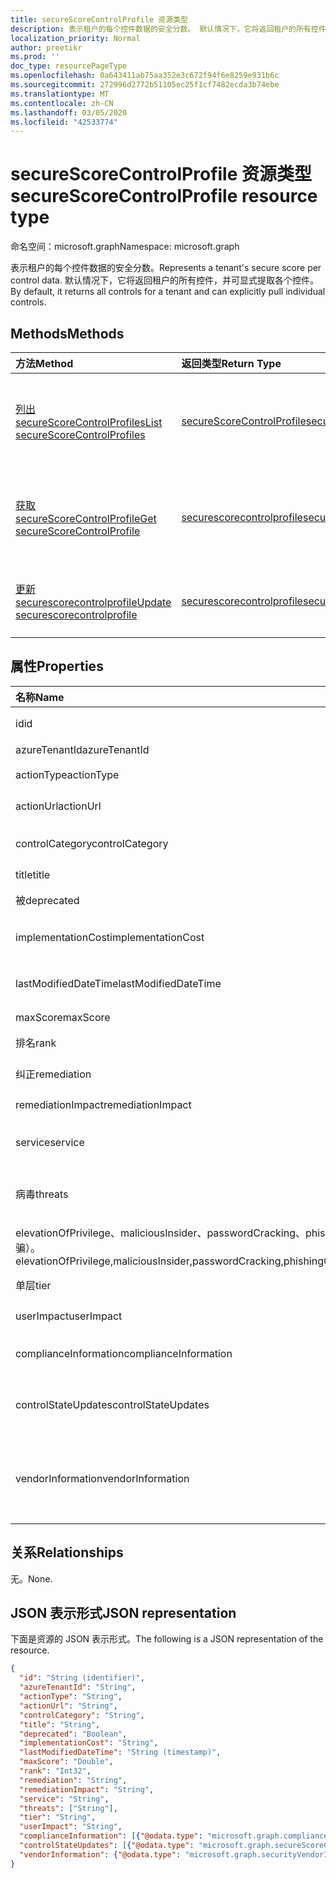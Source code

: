 ```yaml
---
title: secureScoreControlProfile 资源类型
description: 表示租户的每个控件数据的安全分数。 默认情况下，它将返回租户的所有控件，并可显式提取各个控件。
localization_priority: Normal
author: preetikr
ms.prod: ''
doc_type: resourcePageType
ms.openlocfilehash: 0a643411ab75aa352e3c672f94f6e8259e931b6c
ms.sourcegitcommit: 272996d2772b51105ec25f1cf7482ecda3b74ebe
ms.translationtype: MT
ms.contentlocale: zh-CN
ms.lasthandoff: 03/05/2020
ms.locfileid: "42533774"
---
```

# <a name="securescorecontrolprofile-resource-type"></a><span data-ttu-id="b9e25-104">secureScoreControlProfile 资源类型</span><span class="sxs-lookup"><span data-stu-id="b9e25-104">secureScoreControlProfile resource type</span></span>

<span data-ttu-id="b9e25-105">命名空间：microsoft.graph</span><span class="sxs-lookup"><span data-stu-id="b9e25-105">Namespace: microsoft.graph</span></span>

<span data-ttu-id="b9e25-106">表示租户的每个控件数据的安全分数。</span><span class="sxs-lookup"><span data-stu-id="b9e25-106">Represents a tenant's secure score per control data.</span></span> <span data-ttu-id="b9e25-107">默认情况下，它将返回租户的所有控件，并可显式提取各个控件。</span><span class="sxs-lookup"><span data-stu-id="b9e25-107">By default, it returns all controls for a tenant and can explicitly pull individual controls.</span></span>


## <a name="methods"></a><span data-ttu-id="b9e25-108">Methods</span><span class="sxs-lookup"><span data-stu-id="b9e25-108">Methods</span></span>

| <span data-ttu-id="b9e25-109">方法</span><span class="sxs-lookup"><span data-stu-id="b9e25-109">Method</span></span>   | <span data-ttu-id="b9e25-110">返回类型</span><span class="sxs-lookup"><span data-stu-id="b9e25-110">Return Type</span></span>|<span data-ttu-id="b9e25-111">说明</span><span class="sxs-lookup"><span data-stu-id="b9e25-111">Description</span></span>|
|:---------------|:--------|:----------|
|[<span data-ttu-id="b9e25-112">列出 secureScoreControlProfiles</span><span class="sxs-lookup"><span data-stu-id="b9e25-112">List secureScoreControlProfiles</span></span>](../api/security-list-securescorecontrolprofiles.md) | [<span data-ttu-id="b9e25-113">secureScoreControlProfile</span><span class="sxs-lookup"><span data-stu-id="b9e25-113">secureScoreControlProfile</span></span>](securescorecontrolprofile.md) |<span data-ttu-id="b9e25-114">读取 secureScoreControlProfiles 对象的属性和元数据。</span><span class="sxs-lookup"><span data-stu-id="b9e25-114">Read properties and metadata of a secureScoreControlProfiles object.</span></span>|
|[<span data-ttu-id="b9e25-115">获取 secureScoreControlProfile</span><span class="sxs-lookup"><span data-stu-id="b9e25-115">Get secureScoreControlProfile</span></span>](../api/securescorecontrolprofile-get.md) | [<span data-ttu-id="b9e25-116">securescorecontrolprofile</span><span class="sxs-lookup"><span data-stu-id="b9e25-116">securescorecontrolprofile</span></span>](securescorecontrolprofile.md) |<span data-ttu-id="b9e25-117">读取 secureScoreControlProfiles 对象的属性和元数据。</span><span class="sxs-lookup"><span data-stu-id="b9e25-117">Read properties and metadata of a secureScoreControlProfiles object.</span></span>|
|[<span data-ttu-id="b9e25-118">更新 securescorecontrolprofile</span><span class="sxs-lookup"><span data-stu-id="b9e25-118">Update securescorecontrolprofile</span></span>](../api/securescorecontrolprofile-update.md) | [<span data-ttu-id="b9e25-119">securescorecontrolprofile</span><span class="sxs-lookup"><span data-stu-id="b9e25-119">securescorecontrolprofile</span></span>](securescorecontrolprofile.md) |<span data-ttu-id="b9e25-120">更新 securescorecontrolprofile 对象。</span><span class="sxs-lookup"><span data-stu-id="b9e25-120">Update an securescorecontrolprofile object.</span></span> |


## <a name="properties"></a><span data-ttu-id="b9e25-121">属性</span><span class="sxs-lookup"><span data-stu-id="b9e25-121">Properties</span></span>

|<span data-ttu-id="b9e25-122">名称</span><span class="sxs-lookup"><span data-stu-id="b9e25-122">Name</span></span> |<span data-ttu-id="b9e25-123">类型</span><span class="sxs-lookup"><span data-stu-id="b9e25-123">Type</span></span> |<span data-ttu-id="b9e25-124">说明</span><span class="sxs-lookup"><span data-stu-id="b9e25-124">Description</span></span> |
|:--|:--|:--|
|<span data-ttu-id="b9e25-125">id</span><span class="sxs-lookup"><span data-stu-id="b9e25-125">id</span></span>|<span data-ttu-id="b9e25-126">String</span><span class="sxs-lookup"><span data-stu-id="b9e25-126">String</span></span>|<span data-ttu-id="b9e25-127">提供程序生成的 GUID/唯一标识符。</span><span class="sxs-lookup"><span data-stu-id="b9e25-127">Provider-generated GUID/unique identifier.</span></span> <span data-ttu-id="b9e25-128">只读。</span><span class="sxs-lookup"><span data-stu-id="b9e25-128">Read-only.</span></span> <span data-ttu-id="b9e25-129">必需。</span><span class="sxs-lookup"><span data-stu-id="b9e25-129">Required.</span></span>|
|<span data-ttu-id="b9e25-130">azureTenantId</span><span class="sxs-lookup"><span data-stu-id="b9e25-130">azureTenantId</span></span>|<span data-ttu-id="b9e25-131">字符串</span><span class="sxs-lookup"><span data-stu-id="b9e25-131">String</span></span>|<span data-ttu-id="b9e25-132">租户 ID 的 GUID 字符串。</span><span class="sxs-lookup"><span data-stu-id="b9e25-132">GUID string for tenant ID.</span></span>|
|<span data-ttu-id="b9e25-133">actionType</span><span class="sxs-lookup"><span data-stu-id="b9e25-133">actionType</span></span>|<span data-ttu-id="b9e25-134">String</span><span class="sxs-lookup"><span data-stu-id="b9e25-134">String</span></span>|<span data-ttu-id="b9e25-135">控制操作类型（Config、审阅、行为）。</span><span class="sxs-lookup"><span data-stu-id="b9e25-135">Control action type (Config, Review, Behavior).</span></span>|
|<span data-ttu-id="b9e25-136">actionUrl</span><span class="sxs-lookup"><span data-stu-id="b9e25-136">actionUrl</span></span>|<span data-ttu-id="b9e25-137">字符串</span><span class="sxs-lookup"><span data-stu-id="b9e25-137">String</span></span>|<span data-ttu-id="b9e25-138">可将控件 actioned 到的位置的 URL。</span><span class="sxs-lookup"><span data-stu-id="b9e25-138">URL to where the control can be actioned.</span></span> |
|<span data-ttu-id="b9e25-139">controlCategory</span><span class="sxs-lookup"><span data-stu-id="b9e25-139">controlCategory</span></span>|<span data-ttu-id="b9e25-140">字符串</span><span class="sxs-lookup"><span data-stu-id="b9e25-140">String</span></span>|<span data-ttu-id="b9e25-141">控制措施类别（标识、数据、设备、应用程序、基础结构）。</span><span class="sxs-lookup"><span data-stu-id="b9e25-141">Control action category (Identity, Data, Device, Apps, Infrastructure).</span></span>|
|<span data-ttu-id="b9e25-142">title</span><span class="sxs-lookup"><span data-stu-id="b9e25-142">title</span></span>|<span data-ttu-id="b9e25-143">String</span><span class="sxs-lookup"><span data-stu-id="b9e25-143">String</span></span>|<span data-ttu-id="b9e25-144">控件的标题。</span><span class="sxs-lookup"><span data-stu-id="b9e25-144">Title of the control.</span></span>|
|<span data-ttu-id="b9e25-145">被</span><span class="sxs-lookup"><span data-stu-id="b9e25-145">deprecated</span></span>|<span data-ttu-id="b9e25-146">Boolean</span><span class="sxs-lookup"><span data-stu-id="b9e25-146">Boolean</span></span>|<span data-ttu-id="b9e25-147">指示是否已对控件进行折旧的标志。</span><span class="sxs-lookup"><span data-stu-id="b9e25-147">Flag to indicate if a control is depreciated.</span></span>|
|<span data-ttu-id="b9e25-148">implementationCost</span><span class="sxs-lookup"><span data-stu-id="b9e25-148">implementationCost</span></span>|<span data-ttu-id="b9e25-149">字符串</span><span class="sxs-lookup"><span data-stu-id="b9e25-149">String</span></span>|<span data-ttu-id="b9e25-150">Implemmentating 控件的资源成本（low、适中、high）。</span><span class="sxs-lookup"><span data-stu-id="b9e25-150">Resource cost of implemmentating control (low, moderate, high).</span></span>|
|<span data-ttu-id="b9e25-151">lastModifiedDateTime</span><span class="sxs-lookup"><span data-stu-id="b9e25-151">lastModifiedDateTime</span></span>|<span data-ttu-id="b9e25-152">DateTimeOffset</span><span class="sxs-lookup"><span data-stu-id="b9e25-152">DateTimeOffset</span></span>|<span data-ttu-id="b9e25-153">上次修改控件配置文件实体的时间。</span><span class="sxs-lookup"><span data-stu-id="b9e25-153">Time at which the control profile entity was last modified.</span></span> <span data-ttu-id="b9e25-154">时间戳类型表示日期和时间</span><span class="sxs-lookup"><span data-stu-id="b9e25-154">The Timestamp type represents date and time</span></span>| 
|<span data-ttu-id="b9e25-155">maxScore</span><span class="sxs-lookup"><span data-stu-id="b9e25-155">maxScore</span></span>|<span data-ttu-id="b9e25-156">双精度</span><span class="sxs-lookup"><span data-stu-id="b9e25-156">Double</span></span>|<span data-ttu-id="b9e25-157">控件的最大实现得分。</span><span class="sxs-lookup"><span data-stu-id="b9e25-157">max attainable score for the control.</span></span>|
|<span data-ttu-id="b9e25-158">排名</span><span class="sxs-lookup"><span data-stu-id="b9e25-158">rank</span></span>|<span data-ttu-id="b9e25-159">Int32</span><span class="sxs-lookup"><span data-stu-id="b9e25-159">Int32</span></span>|<span data-ttu-id="b9e25-160">Microsoft 的控制堆栈排名。</span><span class="sxs-lookup"><span data-stu-id="b9e25-160">Microsoft's stack ranking of control.</span></span>|
|<span data-ttu-id="b9e25-161">纠正</span><span class="sxs-lookup"><span data-stu-id="b9e25-161">remediation</span></span>|<span data-ttu-id="b9e25-162">字符串</span><span class="sxs-lookup"><span data-stu-id="b9e25-162">String</span></span>|<span data-ttu-id="b9e25-163">对控件将有助于修正的内容的说明。</span><span class="sxs-lookup"><span data-stu-id="b9e25-163">Description of what the control will help remediate.</span></span>|
|<span data-ttu-id="b9e25-164">remediationImpact</span><span class="sxs-lookup"><span data-stu-id="b9e25-164">remediationImpact</span></span>|<span data-ttu-id="b9e25-165">字符串</span><span class="sxs-lookup"><span data-stu-id="b9e25-165">String</span></span>|<span data-ttu-id="b9e25-166">对修正用户影响的说明。</span><span class="sxs-lookup"><span data-stu-id="b9e25-166">Description of the impact on users of the remediation.</span></span>|
|<span data-ttu-id="b9e25-167">service</span><span class="sxs-lookup"><span data-stu-id="b9e25-167">service</span></span>|<span data-ttu-id="b9e25-168">字符串</span><span class="sxs-lookup"><span data-stu-id="b9e25-168">String</span></span>|<span data-ttu-id="b9e25-169">拥有控件的服务（Exchange、Sharepoint、Azure AD）。</span><span class="sxs-lookup"><span data-stu-id="b9e25-169">Service that owns the control (Exchange, Sharepoint, Azure AD).</span></span>|
|<span data-ttu-id="b9e25-170">病毒</span><span class="sxs-lookup"><span data-stu-id="b9e25-170">threats</span></span>|<span data-ttu-id="b9e25-171">String collection</span><span class="sxs-lookup"><span data-stu-id="b9e25-171">String collection</span></span>|<span data-ttu-id="b9e25-172">控制缓解的威胁列表（accountBreach、dataDeletion、dataExfiltration、dataSpillage、</span><span class="sxs-lookup"><span data-stu-id="b9e25-172">List of threats the control mitigates (accountBreach,dataDeletion,dataExfiltration,dataSpillage,</span></span>
<span data-ttu-id="b9e25-173">elevationOfPrivilege、maliciousInsider、passwordCracking、phishingOrWhaling、欺骗）。</span><span class="sxs-lookup"><span data-stu-id="b9e25-173">elevationOfPrivilege,maliciousInsider,passwordCracking,phishingOrWhaling,spoofing).</span></span>|
|<span data-ttu-id="b9e25-174">单层</span><span class="sxs-lookup"><span data-stu-id="b9e25-174">tier</span></span>|<span data-ttu-id="b9e25-175">字符串</span><span class="sxs-lookup"><span data-stu-id="b9e25-175">String</span></span>|<span data-ttu-id="b9e25-176">控制层（Core，纵深防御，高级。）</span><span class="sxs-lookup"><span data-stu-id="b9e25-176">Control tier (Core, Defense in Depth, Advanced.)</span></span>   |
|<span data-ttu-id="b9e25-177">userImpact</span><span class="sxs-lookup"><span data-stu-id="b9e25-177">userImpact</span></span>|<span data-ttu-id="b9e25-178">字符串</span><span class="sxs-lookup"><span data-stu-id="b9e25-178">String</span></span>|<span data-ttu-id="b9e25-179">实施控制的用户影响（低、中等、高）。</span><span class="sxs-lookup"><span data-stu-id="b9e25-179">User impact of implementing control (low, moderate, high).</span></span>   |
|<span data-ttu-id="b9e25-180">complianceInformation</span><span class="sxs-lookup"><span data-stu-id="b9e25-180">complianceInformation</span></span>|<span data-ttu-id="b9e25-181">[complianceInformation](complianceinformation.md)集合</span><span class="sxs-lookup"><span data-stu-id="b9e25-181">[complianceInformation](complianceinformation.md) collection</span></span>|<span data-ttu-id="b9e25-182">与安全得分控制相关联的合规性信息的集合</span><span class="sxs-lookup"><span data-stu-id="b9e25-182">The collection of compliance information associated with secure score control</span></span>|
|<span data-ttu-id="b9e25-183">controlStateUpdates</span><span class="sxs-lookup"><span data-stu-id="b9e25-183">controlStateUpdates</span></span>|<span data-ttu-id="b9e25-184">[secureScoreControlStateUpdate](securescorecontrolstateupdate.md)集合</span><span class="sxs-lookup"><span data-stu-id="b9e25-184">[secureScoreControlStateUpdate](securescorecontrolstateupdate.md) collection</span></span>|<span data-ttu-id="b9e25-185">用于指示租户已标记控件的位置的标志（忽略、thirdParty、已审阅）（支持[更新](../api/securescorecontrolprofile-update.md)）。</span><span class="sxs-lookup"><span data-stu-id="b9e25-185">Flag to indicate where the tenant has marked a control (ignored, thirdParty, reviewed) (supports [update](../api/securescorecontrolprofile-update.md)).</span></span>|
|<span data-ttu-id="b9e25-186">vendorInformation</span><span class="sxs-lookup"><span data-stu-id="b9e25-186">vendorInformation</span></span>|[<span data-ttu-id="b9e25-187">securityVendorInformation</span><span class="sxs-lookup"><span data-stu-id="b9e25-187">securityVendorInformation</span></span>](securityvendorinformation.md)|<span data-ttu-id="b9e25-188">包含有关安全产品/服务供应商、提供程序和 subprovider 的详细信息的复杂类型（例如，供应商 = Microsoft; provider = SecureScore）。</span><span class="sxs-lookup"><span data-stu-id="b9e25-188">Complex type containing details about the security product/service vendor, provider, and subprovider (for example, vendor=Microsoft; provider=SecureScore).</span></span> <span data-ttu-id="b9e25-189">必需。</span><span class="sxs-lookup"><span data-stu-id="b9e25-189">Required.</span></span>|

## <a name="relationships"></a><span data-ttu-id="b9e25-190">关系</span><span class="sxs-lookup"><span data-stu-id="b9e25-190">Relationships</span></span>

<span data-ttu-id="b9e25-191">无。</span><span class="sxs-lookup"><span data-stu-id="b9e25-191">None.</span></span>

## <a name="json-representation"></a><span data-ttu-id="b9e25-192">JSON 表示形式</span><span class="sxs-lookup"><span data-stu-id="b9e25-192">JSON representation</span></span>

<span data-ttu-id="b9e25-193">下面是资源的 JSON 表示形式。</span><span class="sxs-lookup"><span data-stu-id="b9e25-193">The following is a JSON representation of the resource.</span></span>

<!-- {
  "blockType": "resource",
  "optionalProperties": [

  ],
  "@odata.type": "microsoft.graph.secureScoreControlProfile"
}-->

```json
{
  "id": "String (identifier)",
  "azureTenantId": "String",
  "actionType": "String",
  "actionUrl": "String",
  "controlCategory": "String",
  "title": "String", 
  "deprecated": "Boolean",
  "implementationCost": "String",
  "lastModifiedDateTime": "String (timestamp)",
  "maxScore": "Double",
  "rank": "Int32",
  "remediation": "String",
  "remediationImpact": "String",
  "service": "String",
  "threats": ["String"],
  "tier": "String",
  "userImpact": "String",
  "complianceInformation": [{"@odata.type": "microsoft.graph.complianceInformation"}], 
  "controlStateUpdates": [{"@odata.type": "microsoft.graph.secureScoreControlStateUpdate"}],
  "vendorInformation": {"@odata.type": "microsoft.graph.securityVendorInformation"},
}

```
<!-- uuid: 8fcb5dbc-d5aa-4681-8e31-b001d5168d79
2015-10-25 14:57:30 UTC -->
<!-- {
  "type": "#page.annotation",
  "description": "secureScoreControlProfiles resource",
  "keywords": "",
  "section": "documentation",
  "tocPath": ""
}-->
